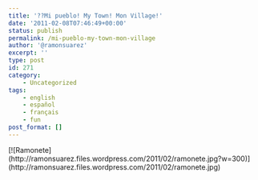 ```yaml
---
title: '??Mi pueblo! My Town! Mon Village!'
date: '2011-02-08T07:46:49+00:00'
status: publish
permalink: /mi-pueblo-my-town-mon-village
author: '@ramonsuarez'
excerpt: ''
type: post
id: 271
category:
    - Uncategorized
tags:
    - english
    - español
    - français
    - fun
post_format: []
---
```

<div class="p_embed p_image_embed">[![Ramonete](http://ramonsuarez.files.wordpress.com/2011/02/ramonete.jpg?w=300)](http://ramonsuarez.files.wordpress.com/2011/02/ramonete.jpg)</div>